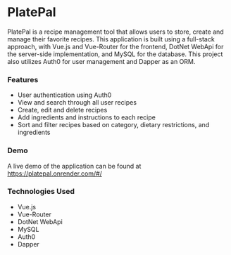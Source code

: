 # PlatePal
PlatePal is a recipe management tool that allows users to store, create and manage their favorite recipes. This application is built using a full-stack approach, with Vue.js and Vue-Router for the frontend, DotNet WebApi for the server-side implementation, and MySQL for the database. This project also utilizes Auth0 for user management and Dapper as an ORM.

### Features
- User authentication using Auth0
- View and search through all user recipes
- Create, edit and delete recipes
- Add ingredients and instructions to each recipe
- Sort and filter recipes based on category, dietary restrictions, and ingredients

### Demo
A live demo of the application can be found at https://platepal.onrender.com/#/

### Technologies Used
- Vue.js
- Vue-Router
- DotNet WebApi
- MySQL
- Auth0
- Dapper
